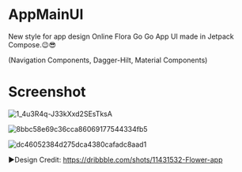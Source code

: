 # AppMainUI
New style for app design Online Flora Go Go App UI made in Jetpack Compose.😉😎

(Navigation Components,
Dagger-Hilt,
Material Components)

# Screenshot

![1_4u3R4q-J33kXxd2SEsTksA](https://user-images.githubusercontent.com/25154589/129550292-26bc36b0-d885-4c22-9e75-d13694bb73f9.jpeg)

![8bbc58e69c36cca86069177544334fb5](https://user-images.githubusercontent.com/25154589/129719795-5a71aceb-f73b-4aa7-84c3-72a4249cb609.png)

![dc46052384d275dca4380cafadc8aad1](https://user-images.githubusercontent.com/25154589/129720116-e8447159-692d-4840-8d8c-00b1e0f8f07c.png)




►Design Credit: https://dribbble.com/shots/11431532-Flower-app
